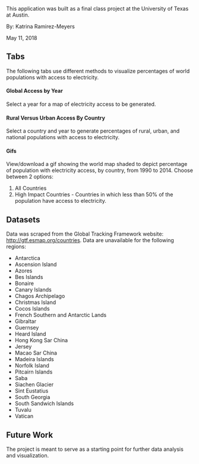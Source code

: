 
This application was built as a final class project at the University of Texas at Austin.

By: Katrina Ramirez-Meyers

May 11, 2018

## Tabs

The following tabs use different methods to visualize percentages of world populations with access to electricity.

#### Global Access by Year 
Select a year for a map of electricity access to be generated.

#### Rural Versus Urban Access By Country
Select a country and year to generate percentages of rural, urban, and national populations with access to electricity.

#### Gifs
View/download a gif showing the world map shaded to depict percentage of population with electricity access, by country, from 1990 to 2014. Choose between 2 options:

1.	All Countries
2.	High Impact Countries - Countries in which less than 50% of the population have access to electricity.



## Datasets
Data was scraped from the Global Tracking Framework website: http://gtf.esmap.org/countries. Data are unavailable for the following regions:

- Antarctica
- Ascension Island
- Azores
- Bes Islands
- Bonaire
- Canary Islands
- Chagos Archipelago
- Christmas Island
- Cocos Islands
- French Southern and Antarctic Lands
- Gibraltar
- Guernsey
- Heard Island
- Hong Kong Sar China
- Jersey
- Macao Sar China
- Madeira Islands
- Norfolk Island
- Pitcairn Islands
- Saba
- Siachen Glacier
- Sint Eustatius
- South Georgia
- South Sandwich Islands
- Tuvalu
- Vatican

<!-- ### Tools
The following tools were used:
* RStudio was used to clean and process the data and compute electrification rate averages.
* Shiny was used to create the website/user interface.
* ImageMagick was used in Terminal to create the gif.
* GitHub was used as a form of version control.


### Deliverables
The end result is this publicly accessible tool for observing electrification trends.-->

## Future Work
The project is meant to serve as a starting point for further data analysis and visualization. 

